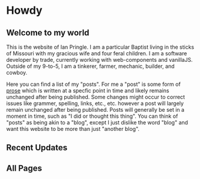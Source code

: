 # Howdy

## Welcome to my world

This is the website of Ian Pringle. I am a particular Baptist living in the
sticks of Missouri with my gracious wife and four feral children. I am a
software developer by trade, currently working with web-components and
vanillaJS. Outside of my 9-to-5, I am a tinkerer, farmer, mechanic, builder, and
cowboy.

Here you can find a list of my "posts". For me a "post" is some form of
[prose](/prose.md) which is written at a specfic point in time and likely
remains unchanged after being published. Some changes might occur to correct
issues like grammer, spelling, links, etc., etc. however a post will largely
remain unchanged after being published. Posts will generally be set in a moment
in time, such as "I did or thought this thing". You can think of "posts" as
being akin to a "blog", except I just dislike the word "blog" and want this
website to be more than just "another blog".

<section id="indices">
    <section id="updates-index"><h2>Recent Updates</h2></section>
    <section id="all-pages-index"><h2>All Pages</h2></section>
</section>